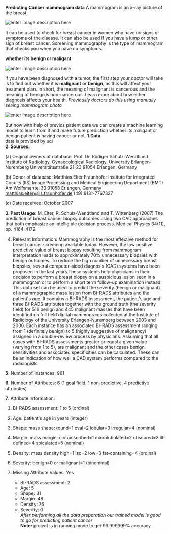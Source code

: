 ﻿**Predicting Cancer  mammogram data**
A mammogram is an x-ray picture of the breast. 

![enter image description here](https://s3-us-west-2.amazonaws.com/utsw-patientcare-web-production/original_images/blog_oct_19_2017_3d-mammogram-texas-insurance-2.jpg)

It can be used to check for breast cancer in women who have no signs or symptoms of the disease. It can also be used if you have a lump or other sign of breast cancer. Screening mammography is the type of mammogram that checks you when you have no symptoms.

 **whether its benign or maligant**
 
![enter image description here](https://www.researchgate.net/profile/Victor_Navarro11/publication/284165798/figure/fig1/AS:297312892014592@1447896325068/Examples-of-benign-left-and-malignant-right-masses-in-mammograms-Subsequent-biopsy.png)

if you have been diagnosed with a tumor, the first step your doctor will take is to find out whether it is **malignant** or **benign**, as this will affect your treatment plan. In short, the meaning of malignant is cancerous and the meaning of benign is non-cancerous. Learn more about how either diagnosis affects your health.
*Previously doctors do this using manually seeing mammogram photo*


![enter image description here](https://einsteinperspectives.com/wp-content/uploads/2016/11/doctor-copout.jpg)


But now with help of previos patient data we can create a machine learning model to learn from it and make future prediction whether its maligant or benign
patient is having cancer or not.
**1.Data**        
data is provided by uci                          
**2. Sources:**

   (a) Original owners of database:
        Prof. Dr. Rüdiger Schulz-Wendtland
        Institute of Radiology, Gynaecological Radiology, University Erlangen-Nuremberg
        Universitätsstraße 21-23
        91054 Erlangen, Germany
        
   (b) Donor of database:
        Matthias Elter
        Fraunhofer Institute for Integrated Circuits (IIS)
        Image Processing and Medical Engineering Department (BMT) 
        Am Wolfsmantel 33
        91058 Erlangen, Germany
        matthias.elter@iis.fraunhofer.de
        (49) 9131-7767327 
        
   (c) Date received: October 2007
 
**3. Past Usage:**
    M. Elter, R. Schulz-Wendtland and T. Wittenberg (2007)
    The prediction of breast cancer biopsy outcomes using two CAD approaches that both emphasize an intelligible decision process.
    Medical Physics 34(11), pp. 4164-4172

4. Relevant Information:
    Mammography is the most effective method for breast cancer screening
    available today. However, the low positive predictive value of breast
    biopsy resulting from mammogram interpretation leads to approximately
    70% unnecessary biopsies with benign outcomes. To reduce the high
    number of unnecessary breast biopsies, several computer-aided diagnosis
    (CAD) systems have been proposed in the last years.These systems
    help physicians in their decision to perform a breast biopsy on a suspicious
    lesion seen in a mammogram or to perform a short term follow-up
    examination instead.
    This data set can be used to predict the severity (benign or malignant)
    of a mammographic mass lesion from BI-RADS attributes and the patient's age.
    It contains a BI-RADS assessment, the patient's age and three BI-RADS attributes
    together with the ground truth (the severity field) for 516 benign and
    445 malignant masses that have been identified on full field digital mammograms
    collected at the Institute of Radiology of the
    University Erlangen-Nuremberg between 2003 and 2006.
    Each instance has an associated BI-RADS assessment ranging from 1 (definitely benign)
    to 5 (highly suggestive of malignancy) assigned in a double-review process by
    physicians. Assuming that all cases with BI-RADS assessments greater or equal
    a given value (varying from 1 to 5), are malignant and the other cases benign,
    sensitivities and associated specificities can be calculated. These can be an
    indication of how well a CAD system performs compared to the radiologists.

**5**. Number of Instances: 961

**6**. Number of Attributes: 6 (1 goal field, 1 non-predictive, 4 predictive attributes)

**7**. Attribute Information:
   1. BI-RADS assessment: 1 to 5 (ordinal)  
   2. Age: patient's age in years (integer)
   3. Shape: mass shape: round=1 oval=2 lobular=3 irregular=4 (nominal)
   4. Margin: mass margin: circumscribed=1 microlobulated=2 obscured=3 ill-defined=4 spiculated=5 (nominal)
   5. Density: mass density high=1 iso=2 low=3 fat-containing=4 (ordinal)
   6. Severity: benign=0 or malignant=1 (binominal)

8. Missing Attribute Values: Yes
    - BI-RADS assessment:    2
    - Age:                   5
    - Shape:                31
    - Margin:               48
    - Density:              76
    - Severity:              0                                                     
    *After performing all the data preparation our trained model is good to go for predicting patient cancer*                                           
    **Note:** project is in running mode to get 99.999999% accuracy
